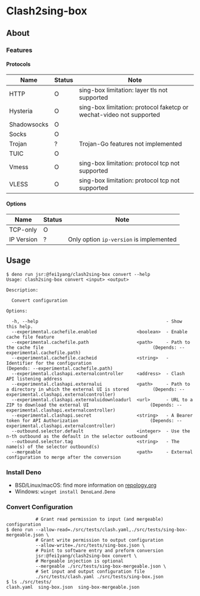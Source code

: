 # Clash2sing-box

## About

### Features

#### Protocols

|Name|Status|Note|
|---|---|---|
|HTTP|O|sing-box limitation: layer tls not supported|
|Hysteria|O|sing-box limitation: protocol faketcp or wechat-video not supported|
|Shadowsocks|O||
|Socks|O||
|Trojan|?|Trojan-Go features not implemented|
|TUIC|O||
|Vmess|O|sing-box limitation: protocol tcp not supported|
|VLESS|O|sing-box limitation: protocol tcp not supported|

#### Options

|Name|Status|Note|
|---|---|---|
|TCP-only|O||
|IP Version|?|Only option `ip-version` is implemented|

## Usage

```shell
$ deno run jsr:@fei1yang/clash2sing-box convert --help
Usage: clash2sing-box convert <input> <output>

Description:

  Convert configuration

Options:

  -h, --help                                                - Show this help.                                                                                                     
  --experimental.cachefile.enabled               <boolean>  - Enable cache file feature                                                                                           
  --experimental.cachefile.path                  <path>     - Path to the cache file                                         (Depends: --experimental.cachefile.path)             
  --experimental.cachefile.cacheid               <string>   - Identifier for the configuration                               (Depends: --experimental.cachefile.path)             
  --experimental.clashapi.externalcontroller     <address>  - Clash API listening address                                                                                         
  --experimental.clashapi.externalui             <path>     - Path to a directory in which the external UI is stored         (Depends: --experimental.clashapi.externalcontroller)
  --experimental.clashapi.externaluidownloadurl  <url>      - URL to a ZIP to download the external UI                       (Depends: --experimental.clashapi.externalcontroller)
  --experimental.clashapi.secret                 <string>   - A Bearer token for API Authorization                           (Depends: --experimental.clashapi.externalcontroller)
  --outbound.selector.default                    <integer>  - Use the n-th outbound as the default in the selector outbound                                                       
  --outbound.selector.tag                        <string>   - The name(s) of the selector outbound(s)                                                                             
  --mergeable                                    <path>     - External configuration to merge after the conversion     
```

### Install Deno

- BSD/Linux/macOS: find more information on [repology.org](https://repology.org/project/deno/versions)
- Windows: `winget install DenoLand.Deno`

### Convert Configuration

```shell
           # Grant read permission to input (and mergeable) configuration
$ deno run --allow-read=./src/tests/clash.yaml,./src/tests/sing-box-mergeable.json \
           # Grant write permission to output configuration
           --allow-write=./src/tests/sing-box.json \
           # Point to software entry and preform conversion
           jsr:@fei1yang/clash2sing-box convert \
           # Mergeable injection is optional
           --mergeable ./src/tests/sing-box-mergeable.json \
           # Set input and output configuration file
           ./src/tests/clash.yaml ./src/tests/sing-box.json
$ ls ./src/tests/
clash.yaml  sing-box.json  sing-box-mergeable.json
```
